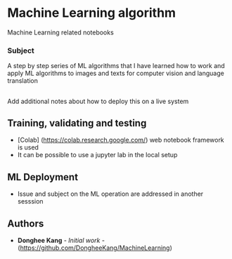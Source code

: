 # Machine Learning algorithm

Machine Learning related notebooks

### Subject

A step by step series of ML algorithms that I have learned how to work and apply ML algorithms to images and texts for computer vision and language translation


## 

Add additional notes about how to deploy this on a live system

## Training, validating and testing

* [Colab] (https://colab.research.google.com/) web notebook framework is used
* It can be possible to use a jupyter lab in the local setup



## ML Deployment
* Issue and subject on the ML operation are addressed in another sesssion  


## Authors

* **Donghee Kang** - *Initial work* - (https://github.com/DongheeKang/MachineLearning)
